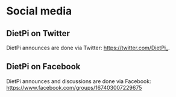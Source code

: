 # Social media

## DietPi on Twitter

DietPi announces are done via Twitter: <https://twitter.com/DietPi_>.

## DietPi on Facebook

DietPi announces and discussions are done via Facebook: <https://www.facebook.com/groups/167403007229675>
